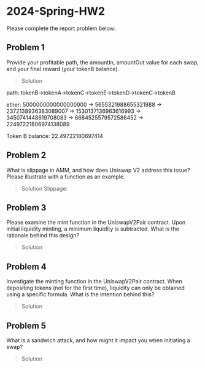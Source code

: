 # 2024-Spring-HW2

Please complete the report problem below:

## Problem 1
Provide your profitable path, the amountIn, amountOut value for each swap, and your final reward (your tokenB balance).

> Solution

path: tokenB->tokenA->tokenC->tokenE->tokenD->tokenC->tokenB

ether: 5000000000000000000 -> 5655321988655321988 -> 2372138936383089007 -> 1530137136963616993 -> 3450741448619708083 -> 6684525579572586452 -> 22497221806974138089
 
Token B balance: 22.49722180697414
## Problem 2
What is slippage in AMM, and how does Uniswap V2 address this issue? Please illustrate with a function as an example.

> Solution
Slippage:  

## Problem 3
Please examine the mint function in the UniswapV2Pair contract. Upon initial liquidity minting, a minimum liquidity is subtracted. What is the rationale behind this design?

> Solution

## Problem 4
Investigate the minting function in the UniswapV2Pair contract. When depositing tokens (not for the first time), liquidity can only be obtained using a specific formula. What is the intention behind this?

> Solution

## Problem 5
What is a sandwich attack, and how might it impact you when initiating a swap?

> Solution
>> 


